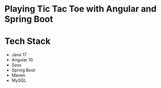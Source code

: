 # Playing Tic Tac Toe with Angular and Spring Boot

# Tech Stack

* Java 17
* Angular 10
* Sass
* Spring Boot
* Maven
* MySQL